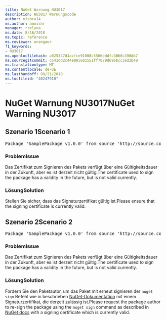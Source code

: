 ```yaml
---
title: NuGet Warnung NU3017
description: NU3017 Warnungscode
author: mishra14
ms.author: anmishr
manager: rrelyea
ms.date: 8/16/2018
ms.topic: reference
ms.reviewer: anangaur
f1_keywords:
- NU3017
ms.openlocfilehash: a025347d1acfce91008c5566eddfc3060c398db7
ms.sourcegitcommit: c643dd2c44e085601551ff7079d696bcc3ad2b49
ms.translationtype: MT
ms.contentlocale: de-DE
ms.lasthandoff: 08/21/2018
ms.locfileid: "40247910"
---
```

# <a name="nuget-warning-nu3017"></a><span data-ttu-id="c308d-103">NuGet Warnung NU3017</span><span class="sxs-lookup"><span data-stu-id="c308d-103">NuGet Warning NU3017</span></span>

## <a name="scenario-1"></a><span data-ttu-id="c308d-104">Szenario 1</span><span class="sxs-lookup"><span data-stu-id="c308d-104">Scenario 1</span></span>

<pre>Package 'SamplePackage v1.0.0' from source 'http://source.com/index.json': The signing certificate is not yet valid.</pre>

### <a name="issue"></a><span data-ttu-id="c308d-105">Problem</span><span class="sxs-lookup"><span data-stu-id="c308d-105">Issue</span></span>

<span data-ttu-id="c308d-106">Das Zertifikat zum Signieren des Pakets verfügt über eine Gültigkeitsdauer in der Zukunft, aber es ist derzeit nicht gültig.</span><span class="sxs-lookup"><span data-stu-id="c308d-106">The certificate used to sign the package has a validity in the future, but is not valid currently.</span></span>


### <a name="solution"></a><span data-ttu-id="c308d-107">Lösung</span><span class="sxs-lookup"><span data-stu-id="c308d-107">Solution</span></span>

<span data-ttu-id="c308d-108">Stellen Sie sicher, dass das Signaturzertifikat gültig ist.</span><span class="sxs-lookup"><span data-stu-id="c308d-108">Please ensure that the signing certificate is currently valid.</span></span>



## <a name="scenario-2"></a><span data-ttu-id="c308d-109">Szenario 2</span><span class="sxs-lookup"><span data-stu-id="c308d-109">Scenario 2</span></span>

<pre>Package 'SamplePackage v1.0.0' from source 'http://source.com/index.json': The primary signature's certificate is not yet valid.</pre>

### <a name="issue"></a><span data-ttu-id="c308d-110">Problem</span><span class="sxs-lookup"><span data-stu-id="c308d-110">Issue</span></span>

<span data-ttu-id="c308d-111">Das Zertifikat zum Signieren des Pakets verfügt über eine Gültigkeitsdauer in der Zukunft, aber es ist derzeit nicht gültig.</span><span class="sxs-lookup"><span data-stu-id="c308d-111">The certificate used to sign the package has a validity in the future, but is not valid currently.</span></span>


### <a name="solution"></a><span data-ttu-id="c308d-112">Lösung</span><span class="sxs-lookup"><span data-stu-id="c308d-112">Solution</span></span>

<span data-ttu-id="c308d-113">Fordern Sie den Paketautor, um das Paket mit erneut signieren der `nuget sign` Befehl wie in beschrieben [NuGet-Dokumentation](https://docs.microsoft.com/en-us/nuget/create-packages/sign-a-package) mit einem Signaturzertifikat, die derzeit zulässig ist.</span><span class="sxs-lookup"><span data-stu-id="c308d-113">Please request the package author to re-sign the package using the `nuget sign` command as described in [NuGet docs](https://docs.microsoft.com/en-us/nuget/create-packages/sign-a-package) with a signing certificate which is currently valid.</span></span>


